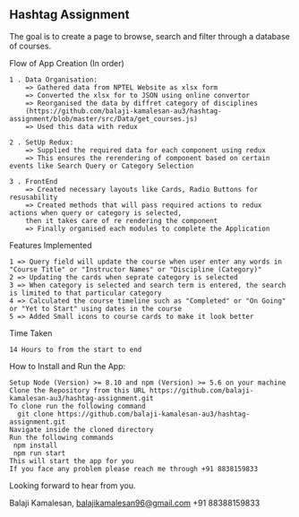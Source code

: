
## Hashtag Assignment

The goal is to create a page to browse, search and filter through a database of courses.

Flow of App Creation (In order)


    1 . Data Organisation:
        => Gathered data from NPTEL Website as xlsx form
        => Converted the xlsx for to JSON using online convertor
        => Reorganised the data by diffret category of disciplines 
        (https://github.com/balaji-kamalesan-au3/hashtag-assignment/blob/master/src/Data/get_courses.js)
        => Used this data with redux
    
    2 . SetUp Redux:
        => Supplied the required data for each component using redux
        => This ensures the rerendering of component based on certain events like Search Query or Category Selection
    
    3 . FrontEnd
        => Created necessary layouts like Cards, Radio Buttons for resusability
        => Created methods that will pass required actions to redux actions when query or category is selected,
        then it takes care of re rendering the component
        => Finally organised each modules to complete the Application

Features Implemented

    1 => Query field will update the course when user enter any words in "Course Title" or "Instructor Names" or "Discipline (Category)"
    2 => Updating the cards when seprate category is selected
    3 => When category is selected and search term is entered, the search is limited to that particular category
    4 => Calculated the course timeline such as "Completed" or "On Going" or "Yet to Start" using dates in the course
    5 => Added Small icons to course cards to make it look better

Time Taken

    14 Hours to from the start to end


How to Install and Run the App:

    Setup Node (Version) >= 8.10 and npm (Version) >= 5.6 on your machine
    Clone the Repository from this URL https://github.com/balaji-kamalesan-au3/hashtag-assignment.git
    To clone run the following command
      git clone https://github.com/balaji-kamalesan-au3/hashtag-assignment.git
    Navigate inside the cloned directory
    Run the following commands 
     npm install
     npm run start
    This will start the app for you 
    If you face any problem please reach me through +91 8838159833


Looking forward to hear from you.

Balaji Kamalesan,
balajikamalesan96@gmail.com
+91 88388159833
